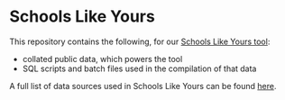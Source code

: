 # Schools Like Yours
This repository contains the following, for our [Schools Like Yours tool](https://schoolslikeyours.ffteducationdatalab.org.uk/ "Schools Like Yours"):
- collated public data, which powers the tool
- SQL scripts and batch files used in the compilation of that data


A full list of data sources used in Schools Like Yours can be found [here](https://schoolslikeyours.ffteducationdatalab.org.uk/guide.php "Schools Like Yours guide").
